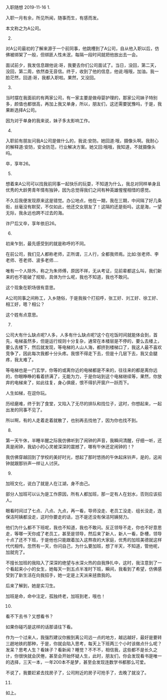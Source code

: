 入职随想
2019-11-16
1.

入职一月有余，所见所闻，随事而生，有感而发。

本文称之为A公司。



2.

对A公司最初的了解来源于一个前同事，他跳槽到了A公司，自从他入职以后，仿佛被绑架了一般，但绑匪人性未泯，每隔一段时间就把他放出去一会。

面试前夕，我发信息跟他说:哥，我要去你们公司面试了。当日，没回，第二天，没回，第二周，依然杳无音信。终于，收到了他的信息，他说:哦哦，加油。我一脸茫然，回道:哥，我都入职啦。果然，又没回。



3.

当时摆在我面前的有两家公司，有一家主要是做母婴护理的，那家公司妹子特别多，颜值也都很高，再加上我又单身，所以，朋友们，这还需要犹豫吗，于是，我果断选择A公司。

因为对于单身的我来说，妹子多太影响工作。



4.

入职前有朋友问我A公司是做什么的，我说:安防。她回道:哦，摄像头啊。我耐心的解释道:安防，安全防范，行业解决方案。她又回:哦哦，我知道，不就摄像头吗。

卒，享年26。



5.

想着来A公司可以找我前同事一起快乐的玩耍，不知道为什么，我总对同样单身且优秀的大龄男青年情有独钟，因为总觉得我们之间有种英雄惺惺相惜的感觉。

不久后我便发现原来这是错觉。办公地点，他在一期，我在三期，中间隔了好几条街，丝毫没有默契，不仅如此，他还交女朋友了！这隔的还是街吗，这是海，一望无际，我永远也跨不过去的海。

诈尸后又卒，享年依旧26。



6.

初来乍到，最先感受到的就是称呼的不同。

在前公司，我们见人都称老师，正所谓，三人行，全都我师焉。比如:张老师、李老师、苍老师、波多老师....

唯有一个人除外，称之为朱师傅，原因不祥，无从考证，见前辈都这么叫，我们新来的也不能破了规矩，具体为什么呢，我也不知道，我也不敢问。

这个现象在职场很有意思。

A公司同事之间称工，入乡随俗，于是我挨个打招呼，张工好、刘工好、徐工好、相工好，嗯？相公？

这个姓有点意思。



7.

公司大有什么缺点呢?人多，人多有什么缺点呢?这个在吃饭时间就能体会到，首先，电梯虽然多，但是运行规则十分复杂，通常在本楼层是不停的，要么去楼上，要么去楼下，然后就发现，等电梯的人山人海，都挤到楼梯口了，我这人最不喜欢竞争了，因此每次我都十分头疼。我恨不得走下去，但是十几层下去，我又会腿疼，我太难了。

等电梯也是一门玄学，你等的或离你近的电梯都是不来的，往往来的都是离你远的，你眼睁睁的看着挤满了，无能为力，于是你站到这个电梯继续等，果然，你放弃的电梯来了，如此往复，身心俱疲，恨不得扒开窗户一跃而下。

人生如梯，在逗你玩。

历经磨难，终于到了食堂，又陷入了无尽的排队和找位子，这时，你想起来，一起出发的同事不见了。

所以啊，有的人走着走着就散了，也别再去找他了，因为你也找不到。



8.

第一天午休，半睡半醒之际我仿佛听到了闹钟的声音，我瞬间清醒，仔细一听，还真是闹钟，我幼小的心灵被深深的震撼了，哪有午休还定闹钟的！?

我仿佛穿越回到了学校的美好时光，想起了那时悠扬的午休起床铃声，是的，这闹钟就跟那铃声一样让人讨厌。



9.

加班文化，说白了就是人在江湖，身不由己。

部分人加班可以认为是工作原因，所有人都加班，那一定有人在划水，否则应该招人。

眼看时间过了七点、八点、九点，再一看，导师没走、老员工没走、组长没走，连保洁阿姨都没走，这时你要走的话，岂不是还没有保洁阿姨努力。

他们为什么都不下班呢，我也不知道，我也不敢问。反正领导不走，你也不好意思走，等哪一天你成了老员工，甚至是领导，然后来了新人，新人一看，卧槽，领导十点了还不下班，于是他也只能跟着加入这熬夜的大家庭，优秀的加班美德就这样代代相传。忽然有一天，你问自己，为什么要加班，想了半天，不知道，管他呢，加就完了。

不擅长加班的我陷入了深深的绝望与水深火热的自我挣扎中，这时，我注意到了一个看起来小小的女生，她每天一到五点半准时下班，瞬间，我看到了希望，仿佛感受到了新生活在向我招手，她一定是上天派来拯救我的。

后来了解到，她是实习生。

加班是命，命中注定，孤独终老，加班到老，哦也！



10.

看不下去书？又想看书？

如果你碰巧是这样的话那请往下看。

作为一个过来人，我强烈建议你搬到离公司远一点的地方，越远越好，最好是要转三趟地铁的那种，于是，你就会陷入思考，每天上下班两三个小时该做点什么呢？发呆？思考人生？看妹子？看新闻？睡觉？不不不，相信我，这些都不是长久之计，你很快就会厌倦，甚至会开始怀疑人生，此时，朋友们，你会发现看书是唯一的选择，三天一本，一年200本不是梦，甚至会发现连数学书都那么可爱。

不说了，我要赶紧去找房子了，公司附近的房子可抢手了，去晚了就没了。



11.

如上。